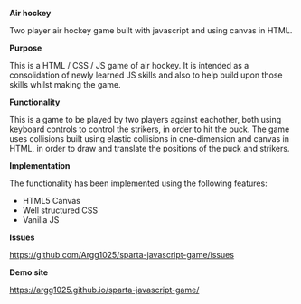 **Air hockey**

Two player air hockey game built with javascript and using canvas in HTML.

**Purpose**

This is a HTML / CSS / JS game of air hockey. It is intended as a consolidation of newly learned JS skills and also to help build upon those skills whilst making the game.

**Functionality**

This is a game to be played by two players against eachother, both using keyboard controls to control the strikers, in order to hit the puck. The game uses collisions built using elastic collisions in one-dimension and canvas in HTML, in order to draw and translate the positions of the puck and strikers.

**Implementation**

The functionality has been implemented using the following features:
- HTML5 Canvas
- Well structured CSS 
- Vanilla JS

**Issues**

<https://github.com/Argg1025/sparta-javascript-game/issues>

**Demo site**

<https://argg1025.github.io/sparta-javascript-game/>
